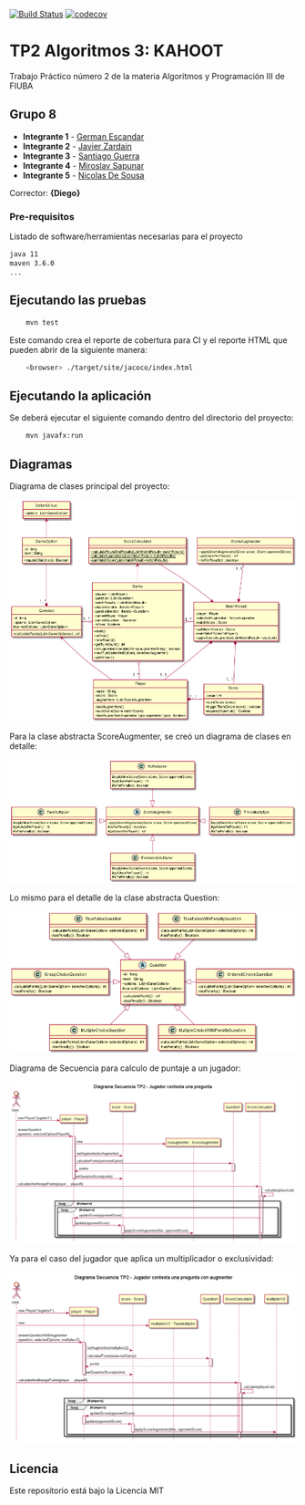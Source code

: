 [![Build Status](https://travis-ci.org/GEscandar/TP2-Kahoot.svg?branch=master)](https://travis-ci.org/GEscandar/TP2-Kahoot)
[![codecov](https://codecov.io/gh/GEscandar/TP2-Kahoot/branch/master/graph/badge.svg)](https://codecov.io/gh/GEscandar/TP2-Kahoot)


# TP2 Algoritmos 3: KAHOOT

Trabajo Práctico número 2 de la materia Algoritmos y Programación III de FIUBA

## Grupo 8

* **Integrante 1** - [German Escandar](https://github.com/GEscandar)
* **Integrante 2** - [Javier Zardain](https://github.com/Jaz05)
* **Integrante 3** - [Santiago Guerra](https://github.com/SantiG95)
* **Integrante 4** - [Miroslav Sapunar](https://github.com/MiroslavSapunar)
* **Integrante 5** - [Nicolas De Sousa](https://github.com/Nicodoxia)

Corrector: **{Diego}**

### Pre-requisitos

Listado de software/herramientas necesarias para el proyecto

```
java 11
maven 3.6.0
...
```

## Ejecutando las pruebas

```bash
    mvn test
```

Este comando crea el reporte de cobertura para CI y el reporte HTML que pueden abrir de la siguiente manera:

```bash
    <browser> ./target/site/jacoco/index.html
```

## Ejecutando la aplicación

Se deberá ejecutar el siguiente comando dentro del directorio del proyecto:

```bash
	mvn javafx:run
```

## Diagramas

Diagrama de clases principal del proyecto:

<img src="https://raw.githubusercontent.com/GEscandar/TP2-Kahoot/actualizacion-diagramas-entrega3/docs/out/diagramaClases-Principal-TP2/DiagramaUML-Clases-TP2.png">

Para la clase abstracta ScoreAugmenter, se creó un diagrama de clases en detalle:

<img src="https://raw.githubusercontent.com/GEscandar/TP2-Kahoot/actualizacion-diagramas-entrega3/docs/out/DiagramaClases-DetalleAugmentation/DiagramaUML-DetalleAugmentation-TP2.png">

Lo mismo para el detalle de la clase abstracta Question:

<img src="https://github.com/GEscandar/TP2-Kahoot/blob/actualizacion-diagramas/docs/out/DiagramaClases-DetallePreguntas-TP2/DiagramaClases-DetallePreguntas-TP2.png?raw=true">

Diagrama de Secuencia para calculo de puntaje a un jugador:

<img src="https://raw.githubusercontent.com/GEscandar/TP2-Kahoot/actualizacion-diagramas-entrega3/docs/out/DiagramaSecuencia-ConestarPregunta/Diagrama%20Secuencia%20TP2%20-%20Jugador%20contesta%20una%20pregunta.png">

Ya para el caso del jugador que aplica un multiplicador o exclusividad: 

<img src="https://raw.githubusercontent.com/GEscandar/TP2-Kahoot/actualizacion-diagramas-entrega3/docs/out/DiagramaSecuencia-ConestarPreguntaconAugmenter/Diagrama%20Secuencia%20TP2%20-%20Jugador%20contesta%20una%20pregunta%20con%20augmenter.png">

## Licencia

Este repositorio está bajo la Licencia MIT
